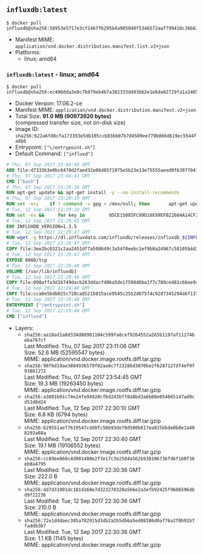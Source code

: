 ## `influxdb:latest`

```console
$ docker pull influxdb@sha256:58953e5717e3cf1467fb295b4a905040f5346572aaf799410c36663229b4f825
```

-	Manifest MIME: `application/vnd.docker.distribution.manifest.list.v2+json`
-	Platforms:
	-	linux; amd64

### `influxdb:latest` - linux; amd64

```console
$ docker pull influxdb@sha256:ec496dda3e0c7b979eb4b7a302333dd93bb2e1e6da82729fa1a2465051bd8d63
```

-	Docker Version: 17.06.2-ce
-	Manifest MIME: `application/vnd.docker.distribution.manifest.v2+json`
-	Total Size: **91.0 MB (90973920 bytes)**  
	(compressed transfer size, not on-disk size)
-	Image ID: `sha256:622a6fd8cfa173393e5db105ccb83bb07b7d4589ee779b866d619ec5544fa8b6`
-	Entrypoint: `["\/entrypoint.sh"]`
-	Default Command: `["influxd"]`

```dockerfile
# Thu, 07 Sep 2017 23:04:40 GMT
ADD file:d7333b3e0bc6479d2faed32e06d85f1975e5b23e13e75555aeed0f639770413b in / 
# Thu, 07 Sep 2017 23:04:41 GMT
CMD ["bash"]
# Thu, 07 Sep 2017 23:20:18 GMT
RUN apt-get update && apt-get install -y --no-install-recommends 		ca-certificates 		curl 		wget 	&& rm -rf /var/lib/apt/lists/*
# Thu, 07 Sep 2017 23:20:19 GMT
RUN set -ex; 	if ! command -v gpg > /dev/null; then 		apt-get update; 		apt-get install -y --no-install-recommends 			gnupg2 			dirmngr 		; 		rm -rf /var/lib/apt/lists/*; 	fi
# Tue, 12 Sep 2017 22:29:18 GMT
RUN set -ex &&     for key in         05CE15085FC09D18E99EFB22684A14CF2582E0C5 ;     do         gpg --keyserver ha.pool.sks-keyservers.net --recv-keys "$key" ||         gpg --keyserver pgp.mit.edu --recv-keys "$key" ||         gpg --keyserver keyserver.pgp.com --recv-keys "$key" ;     done
# Tue, 12 Sep 2017 22:29:45 GMT
ENV INFLUXDB_VERSION=1.3.5
# Tue, 12 Sep 2017 22:29:47 GMT
RUN wget -q https://dl.influxdata.com/influxdb/releases/influxdb_${INFLUXDB_VERSION}_amd64.deb.asc &&     wget -q https://dl.influxdata.com/influxdb/releases/influxdb_${INFLUXDB_VERSION}_amd64.deb &&     gpg --batch --verify influxdb_${INFLUXDB_VERSION}_amd64.deb.asc influxdb_${INFLUXDB_VERSION}_amd64.deb &&     dpkg -i influxdb_${INFLUXDB_VERSION}_amd64.deb &&     rm -f influxdb_${INFLUXDB_VERSION}_amd64.deb*
# Tue, 12 Sep 2017 22:29:47 GMT
COPY file:3ee2bc0321c2aa2451df7a508649c3a54f0eebc1ef9b8a24967c58105b4d3160 in /etc/influxdb/influxdb.conf 
# Tue, 12 Sep 2017 22:29:47 GMT
EXPOSE 8086/tcp
# Tue, 12 Sep 2017 22:29:48 GMT
VOLUME [/var/lib/influxdb]
# Tue, 12 Sep 2017 22:29:48 GMT
COPY file:098affa3d1b749dacb263ddacfd86a5de1f598d6ba1f7c789ce482c66ee9c80b in /entrypoint.sh 
# Tue, 12 Sep 2017 22:29:48 GMT
COPY file:cca8e5bdb025c728ca8521b015ace9545c2552d075f4c92d7345294a6f1371c2 in /init-influxdb.sh 
# Tue, 12 Sep 2017 22:29:48 GMT
ENTRYPOINT ["/entrypoint.sh"]
# Tue, 12 Sep 2017 22:29:48 GMT
CMD ["influxd"]
```

-	Layers:
	-	`sha256:aa18ad1a0d334d80981104c599fa8cef9264552a265b1197af11274beba767cf`  
		Last Modified: Thu, 07 Sep 2017 23:11:06 GMT  
		Size: 52.6 MB (52595547 bytes)  
		MIME: application/vnd.docker.image.rootfs.diff.tar.gzip
	-	`sha256:90f6d19ae3884936579f82aa8c7f23286d3070be2f628712fdf4ef9f93801272`  
		Last Modified: Thu, 07 Sep 2017 23:54:45 GMT  
		Size: 19.3 MB (19263450 bytes)  
		MIME: application/vnd.docker.image.rootfs.diff.tar.gzip
	-	`sha256:a3801b91c74e24fe94920cf6d243bff8a8bd3a6b08e054065147ad0cd51d8d24`  
		Last Modified: Tue, 12 Sep 2017 22:30:10 GMT  
		Size: 6.8 KB (6794 bytes)  
		MIME: application/vnd.docker.image.rootfs.diff.tar.gzip
	-	`sha256:629551aef7619547cdd0fc56b93de78d580b617ea825bbde0b8e1a408293a68a`  
		Last Modified: Tue, 12 Sep 2017 22:30:40 GMT  
		Size: 19.1 MB (19106552 bytes)  
		MIME: application/vnd.docker.image.rootfs.diff.tar.gzip
	-	`sha256:cc89ee860c4d901400e2f3e17c3e2504a562b938106736fd6f160f36eb8a4795`  
		Last Modified: Tue, 12 Sep 2017 22:30:36 GMT  
		Size: 222.0 B  
		MIME: application/vnd.docker.image.rootfs.diff.tar.gzip
	-	`sha256:4d7d31001dc1814168e7d323270320a566e2a3efb92425f9606596dbd9f22236`  
		Last Modified: Tue, 12 Sep 2017 22:30:36 GMT  
		Size: 210.0 B  
		MIME: application/vnd.docker.image.rootfs.diff.tar.gzip
	-	`sha256:72e1dddaec305a782915d3db2a2b5db6a5ed08386d0af76a2f0b91b7faddb3b7`  
		Last Modified: Tue, 12 Sep 2017 22:30:36 GMT  
		Size: 1.1 KB (1145 bytes)  
		MIME: application/vnd.docker.image.rootfs.diff.tar.gzip
